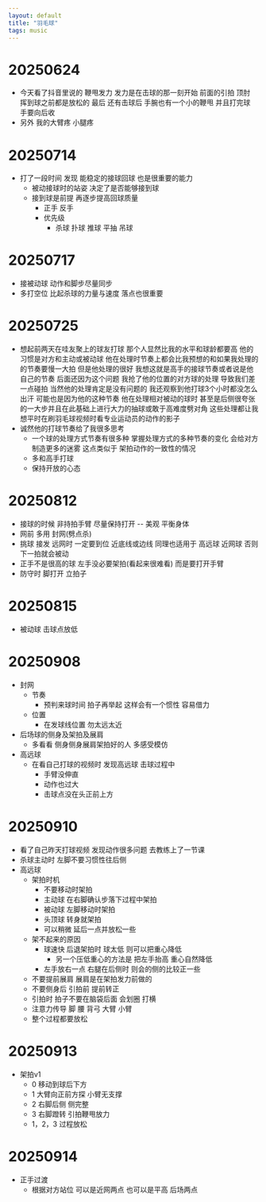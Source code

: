 ```yaml
---
layout: default
title: "羽毛球"
tags: music
---
```


# 20250624
- 今天看了抖音里说的 鞭甩发力 发力是在击球的那一刻开始 前面的引拍 顶肘 挥到球之前都是放松的 最后 还有击球后 手腕也有一个小的鞭甩 并且打完球 手要向后收
- 另外 我的大臂疼 小腿疼 

# 20250714
- 打了一段时间 发现 能稳定的接球回球 也是很重要的能力 
  - 被动接球时的站姿 决定了是否能够接到球
  - 接到球是前提 再逐步提高回球质量 
    - 正手 反手
    - 优先级
      - 杀球 扑球 推球 平抽 吊球

# 20250717
- 接被动球 动作和脚步尽量同步
- 多打空位 比起杀球的力量与速度 落点也很重要

# 20250725
- 想起前两天在哇友聚上的球友打球 那个人显然比我的水平和球龄都要高 他的习惯是对方和主动或被动球 他在处理时节奏上都会比我预想的和如果我处理的的节奏要慢一大拍 但是他处理的很好 我想这就是高手的接球节奏或者说是他自己的节奏 后面还因为这个问题 我抢了他的位置的对方球的处理 导致我们差一点碰拍 当然他的处理肯定是没有问题的 我还观察到他打球3个小时都没怎么出汗 可能也是因为他的这种节奏 他在处理相对被动的球时 甚至是后侧很夸张的一大步并且在此基础上进行大力的抽球或敢于高难度劈对角 这些处理都让我想平时在刷羽毛球视频时看专业运动员的动作的影子 
- 诚然他的打球节奏给了我很多思考
  - 一个球的处理方式节奏有很多种 掌握处理方式的多种节奏的变化 会给对方制造更多的迷雾 这点类似于 架拍动作的一致性的情况 
  - 多和高手打球
  - 保持开放的心态

# 20250812
- 接球的时候 非持拍手臂 尽量保持打开 -- 美观 平衡身体 
- 网前 多用 封网(劈点杀)
- 挑球 接发 远网时 一定要到位 近底线或边线 同理也适用于 高远球 近网球 否则 下一拍就会被动 
- 正手不是很高的球 左手没必要架拍(看起来很难看) 而是要打开手臂
- 防守时 脚打开 立拍子

# 20250815
- 被动球 击球点放低

# 20250908
- 封网 
  - 节奏
    - 预判来球时间 拍子再举起 这样会有一个惯性 容易借力
  - 位置
    - 在发球线位置 勿太远太近
- 后场球的侧身及架拍及展肩
  - 多看看 侧身侧身展肩架拍好的人 多感受模仿 
- 高远球
  - 在看自己打球的视频时 发现高远球 击球过程中 
    - 手臂没伸直 
    - 动作也过大 
    - 击球点没在头正前上方

# 20250910
- 看了自己昨天打球视频 发现动作很多问题 去教练上了一节课
- 杀球主动时 左脚不要习惯性往后侧
- 高远球
  - 架拍时机
    - 不要移动时架拍
    - 主动球 在右脚确认步落下过程中架拍
    - 被动球 左脚移动时架拍
    - 头顶球 转身就架拍
    - 可以稍微 延后一点并放松一些
  - 架不起来的原因
    - 球速快 后退架拍时 球太低 则可以把重心降低 
      - 另一个压低重心的方法是 把左手抬高 重心自然降低
    - 左手放右一点 右腿在后侧时 则会的侧的比较正一些
  - 不要提前展肩 展肩是在架拍发力前做的
  - 不要侧身后 引拍前 提前转正
  - 引拍时 拍子不要在脑袋后面 会划圈 打横
  - 注意力传导 脚 腰 背弓 大臂 小臂 
  - 整个过程都要放松

# 20250913
- 架拍v1
  - 0 移动到球后下方
  - 1 大臂向正前方探 小臂无支撑 
  - 2 右脚后侧 侧完整 
  - 3 右脚蹬转 引拍鞭甩放力
  - 1，2，3 过程放松

# 20250914
- 正手过渡
  - 根据对方站位 可以是近网两点 也可以是平高 后场两点